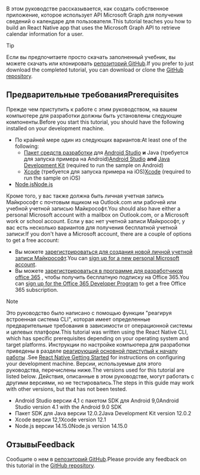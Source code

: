 <!-- markdownlint-disable MD002 MD041 -->

<span data-ttu-id="08b4f-101">В этом руководстве рассказывается, как создать собственное приложение, которое использует API Microsoft Graph для получения сведений о календаре для пользователя.</span><span class="sxs-lookup"><span data-stu-id="08b4f-101">This tutorial teaches you how to build an React Native app that uses the Microsoft Graph API to retrieve calendar information for a user.</span></span>

> [!TIP]
> <span data-ttu-id="08b4f-102">Если вы предпочитаете просто скачать заполненный учебник, вы можете скачать или клонировать [репозиторий GitHub](https://github.com/microsoftgraph/msgraph-training-react-native).</span><span class="sxs-lookup"><span data-stu-id="08b4f-102">If you prefer to just download the completed tutorial, you can download or clone the [GitHub repository](https://github.com/microsoftgraph/msgraph-training-react-native).</span></span>

## <a name="prerequisites"></a><span data-ttu-id="08b4f-103">Предварительные требования</span><span class="sxs-lookup"><span data-stu-id="08b4f-103">Prerequisites</span></span>

<span data-ttu-id="08b4f-104">Прежде чем приступить к работе с этим руководством, на вашем компьютере для разработки должны быть установлены следующие компоненты.</span><span class="sxs-lookup"><span data-stu-id="08b4f-104">Before you start this tutorial, you should have the following installed on your development machine.</span></span>

- <span data-ttu-id="08b4f-105">По крайней мере один из следующих вариантов:</span><span class="sxs-lookup"><span data-stu-id="08b4f-105">At least one of the following:</span></span>
  - <span data-ttu-id="08b4f-106">[Пакет средств разработки](https://jdk.java.net) для [Android Studio](https://developer.android.com/studio/) **и** Java (требуется для запуска примера на Android)</span><span class="sxs-lookup"><span data-stu-id="08b4f-106">[Android Studio](https://developer.android.com/studio/) **and** [Java Development Kit](https://jdk.java.net) (required to run the sample on Android)</span></span>
  - <span data-ttu-id="08b4f-107">[Xcode](https://developer.apple.com/xcode/) (требуется для запуска примера на iOS)</span><span class="sxs-lookup"><span data-stu-id="08b4f-107">[Xcode](https://developer.apple.com/xcode/) (required to run the sample on iOS)</span></span>
- [<span data-ttu-id="08b4f-108">Node.js</span><span class="sxs-lookup"><span data-stu-id="08b4f-108">Node.js</span></span>](https://nodejs.org)

<span data-ttu-id="08b4f-109">Кроме того, у вас также должна быть личная учетная запись Майкрософт с почтовым ящиком на Outlook.com или рабочей или учебной учетной записью Майкрософт.</span><span class="sxs-lookup"><span data-stu-id="08b4f-109">You should also have either a personal Microsoft account with a mailbox on Outlook.com, or a Microsoft work or school account.</span></span> <span data-ttu-id="08b4f-110">Если у вас нет учетной записи Майкрософт, у вас есть несколько вариантов для получения бесплатной учетной записи:</span><span class="sxs-lookup"><span data-stu-id="08b4f-110">If you don't have a Microsoft account, there are a couple of options to get a free account:</span></span>

- <span data-ttu-id="08b4f-111">Вы можете [зарегистрироваться для создания новой личной учетной записи Майкрософт](https://signup.live.com/signup?wa=wsignin1.0&rpsnv=12&ct=1454618383&rver=6.4.6456.0&wp=MBI_SSL_SHARED&wreply=https://mail.live.com/default.aspx&id=64855&cbcxt=mai&bk=1454618383&uiflavor=web&uaid=b213a65b4fdc484382b6622b3ecaa547&mkt=E-US&lc=1033&lic=1).</span><span class="sxs-lookup"><span data-stu-id="08b4f-111">You can [sign up for a new personal Microsoft account](https://signup.live.com/signup?wa=wsignin1.0&rpsnv=12&ct=1454618383&rver=6.4.6456.0&wp=MBI_SSL_SHARED&wreply=https://mail.live.com/default.aspx&id=64855&cbcxt=mai&bk=1454618383&uiflavor=web&uaid=b213a65b4fdc484382b6622b3ecaa547&mkt=E-US&lc=1033&lic=1).</span></span>
- <span data-ttu-id="08b4f-112">Вы можете [зарегистрироваться в программе для разработчиков office 365](https://developer.microsoft.com/office/dev-program) , чтобы получить бесплатную подписку на Office 365.</span><span class="sxs-lookup"><span data-stu-id="08b4f-112">You can [sign up for the Office 365 Developer Program](https://developer.microsoft.com/office/dev-program) to get a free Office 365 subscription.</span></span>

> [!NOTE]
> <span data-ttu-id="08b4f-113">Это руководство было написано с помощью функции "реагируя встроенная система CLI", которая имеет определенные предварительные требования в зависимости от операционной системы и целевых платформ.</span><span class="sxs-lookup"><span data-stu-id="08b4f-113">This tutorial was written using the React Native CLI, which has specific prerequisites depending on your operating system and target platforms.</span></span> <span data-ttu-id="08b4f-114">Инструкции по настройке компьютера для разработки приведены в разделе [реагирующий основной приступый к началу работы](https://reactnative.dev/docs/environment-setup) .</span><span class="sxs-lookup"><span data-stu-id="08b4f-114">See [React Native Getting Started](https://reactnative.dev/docs/environment-setup) for instructions on configuring your development machine.</span></span> <span data-ttu-id="08b4f-115">Версии, используемые для этого руководства, перечислены ниже.</span><span class="sxs-lookup"><span data-stu-id="08b4f-115">The versions used for this tutorial are listed below.</span></span> <span data-ttu-id="08b4f-116">Действия, описанные в этом руководстве, могут работать с другими версиями, но не тестировались.</span><span class="sxs-lookup"><span data-stu-id="08b4f-116">The steps in this guide may work with other versions, but that has not been tested.</span></span>
>
> - <span data-ttu-id="08b4f-117">Android Studio версии 4,1 с пакетом SDK для Android 9,0</span><span class="sxs-lookup"><span data-stu-id="08b4f-117">Android Studio version 4.1 with the Android 9.0 SDK</span></span>
> - <span data-ttu-id="08b4f-118">Пакет SDK для Java версии 12.0.2</span><span class="sxs-lookup"><span data-stu-id="08b4f-118">Java Development Kit version 12.0.2</span></span>
> - <span data-ttu-id="08b4f-119">Xcode версии 12,1</span><span class="sxs-lookup"><span data-stu-id="08b4f-119">Xcode version 12.1</span></span>
> - <span data-ttu-id="08b4f-120">Node.js версии 14.15.0</span><span class="sxs-lookup"><span data-stu-id="08b4f-120">Node.js version 14.15.0</span></span>

## <a name="feedback"></a><span data-ttu-id="08b4f-121">Отзывы</span><span class="sxs-lookup"><span data-stu-id="08b4f-121">Feedback</span></span>

<span data-ttu-id="08b4f-122">Сообщите о нем в [репозиторий GitHub](https://github.com/microsoftgraph/msgraph-training-react-native).</span><span class="sxs-lookup"><span data-stu-id="08b4f-122">Please provide any feedback on this tutorial in the [GitHub repository](https://github.com/microsoftgraph/msgraph-training-react-native).</span></span>
